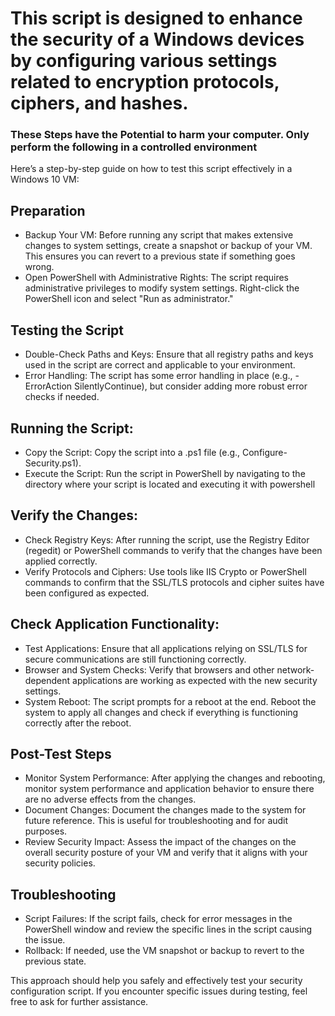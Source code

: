 # This script is designed to enhance the security of a Windows devices by configuring various settings related to encryption protocols, ciphers, and hashes. 
### These Steps have the Potential to harm your computer. Only perform the following in a controlled environment

Here’s a step-by-step guide on how to test this script effectively in a Windows 10 VM:

## Preparation
- Backup Your VM: Before running any script that makes extensive changes to system settings, create a snapshot or backup of your VM. This ensures you can revert to a previous state if something goes wrong.
- Open PowerShell with Administrative Rights: The script requires administrative privileges to modify system settings. Right-click the PowerShell icon and select "Run as administrator."

## Testing the Script

- Double-Check Paths and Keys: Ensure that all registry paths and keys used in the script are correct and applicable to your environment.
- Error Handling: The script has some error handling in place (e.g., -ErrorAction SilentlyContinue), but consider adding more robust error checks if needed.

## Running the Script:

- Copy the Script: Copy the script into a .ps1 file (e.g., Configure-Security.ps1).
- Execute the Script: Run the script in PowerShell by navigating to the directory where your script is located and executing it with powershell

## Verify the Changes:

- Check Registry Keys: After running the script, use the Registry Editor (regedit) or PowerShell commands to verify that the changes have been applied correctly.
- Verify Protocols and Ciphers: Use tools like IIS Crypto or PowerShell commands to confirm that the SSL/TLS protocols and cipher suites have been configured as expected.

## Check Application Functionality:

- Test Applications: Ensure that all applications relying on SSL/TLS for secure communications are still functioning correctly.
- Browser and System Checks: Verify that browsers and other network-dependent applications are working as expected with the new security settings.
- System Reboot: The script prompts for a reboot at the end. Reboot the system to apply all changes and check if everything is functioning correctly after the reboot.

## Post-Test Steps
- Monitor System Performance: After applying the changes and rebooting, monitor system performance and application behavior to ensure there are no adverse effects from the changes.
- Document Changes: Document the changes made to the system for future reference. This is useful for troubleshooting and for audit purposes.
- Review Security Impact: Assess the impact of the changes on the overall security posture of your VM and verify that it aligns with your security policies.

## Troubleshooting
- Script Failures: If the script fails, check for error messages in the PowerShell window and review the specific lines in the script causing the issue.
- Rollback: If needed, use the VM snapshot or backup to revert to the previous state.

This approach should help you safely and effectively test your security configuration script. If you encounter specific issues during testing, feel free to ask for further assistance.
